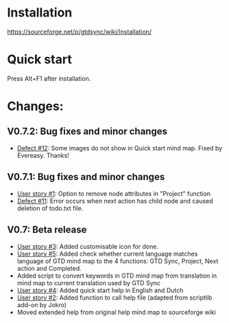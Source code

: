 # Installation #

<https://sourceforge.net/p/gtdsync/wiki/Installation/>

# Quick start #

Press Alt+F1 after installation.

# Changes: #

## V0.7.2: Bug fixes and minor changes ##

*  [Defect #12](https://sourceforge.net/p/gtdsync/tickets/12/): Some images do not show in Quick start mind map. Fixed by Evereasy. Thanks!

## V0.7.1: Bug fixes and minor changes ##

*  [User story #1](https://sourceforge.net/p/gtdsync/tickets/1/): Option to remove node attributes in "Project" function
*  [Defect #11](https://sourceforge.net/p/gtdsync/tickets/11/): Error occurs when next action has child node and caused deletion of todo.txt file.

## V0.7: Beta release ##

*  [User story #3](https://sourceforge.net/p/gtdsync/tickets/3/): Added customisable icon for done.
*  [User story #5](https://sourceforge.net/p/gtdsync/tickets/5/): Added check whether current language matches language of GTD mind map to the 4 functions: GTD Sync, Project, Next action and Completed.
*  Added script to convert keywords in GTD mind map from translation in mind map to current translation used by GTD Sync
*  [User story #4](https://sourceforge.net/p/gtdsync/tickets/4/): Added quick start help in English and Dutch
*  [User story #2](https://sourceforge.net/p/gtdsync/tickets/2/): Added function to call help file (adapted from scriptlib add-on by Jokro)
*  Moved extended help from original help mind map to sourceforge wiki
